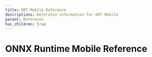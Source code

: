 ```yaml
---
title: ORT Mobile Reference
descriptions: Reference information for ORT Mobile
parent: Reference
has_children: true
---
```


# ONNX Runtime Mobile Reference